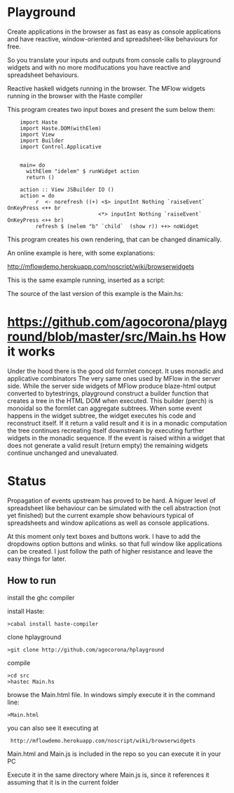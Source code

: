 Playground
==========
Create applications in the browser as fast as easy as console applications and have reactive, window-oriented
and spreadsheet-like behaviours for free.

So you translate your inputs and outputs from console calls to playground widgets and with no more modifucations
you have reactive and spreadsheet behaviours.

Reactive haskell widgets running in the browser. The MFlow widgets running in the browser with the Haste compiler

This program creates two input boxes and present the sum below them:


        import Haste
        import Haste.DOM(withElem)
        import View
        import Builder
        import Control.Applicative


        main= do
          withElem "idelem" $ runWidget action
          return ()

        action :: View JSBuilder IO ()
        action = do
             r  <- norefresh ((+) <$> inputInt Nothing `raiseEvent` OnKeyPress <++ br
                                 <*> inputInt Nothing `raiseEvent` OnKeyPress <++ br)
             refresh $ (nelem "b" `child`  (show r)) ++> noWidget

This program creates his own rendering, that can be changed dinamically.

An online example is here, with some explanations:

http://mflowdemo.herokuapp.com/noscript/wiki/browserwidgets

This is the same example running, inserted as a script:

<div id="idelem"></div>
<script  src="http://mflowdemo.herokuapp.com/browserwidget.js" type="text/javascript"></script>


The source of the last version of this example is the Main.hs:

https://github.com/agocorona/playground/blob/master/src/Main.hs
How it works
============
Under the hood there is the good old formlet concept. It uses monadic and applicative combinators
The very same ones used by MFlow in the server side. While the server side widgets of MFlow
produce blaze-html output converted to bytestrings, playground construct a builder function that
creates a tree in the HTML DOM when executed. This builder (perch) is monoidal so the formlet
can aggregate subtrees. When some event happens in the widget subtree, the widget executes
his code and reconstruct itself. If it return a valid result and it is in a monadic computation
the tree continues recreating itself downstream by executing further widgets in the monadic sequence.
If the event is raised within a widget that does not generate a valid result (return empty)
the remaining widgets continue unchanged and unevaluated.

Status
======

Propagation of events upstream has proved to be hard. A higuer level of spreadsheet like behaviour can be simulated with the cell abstraction (not yet finished) but the current example show behaviours typical of spreadsheets
and window aplications as well as console applications.

At this moment only text boxes and buttons work.  I have to add the dropdowns option buttons and wlinks.  so that full window like applications can be created. I just follow the path of higher resistance and leave the easy things for later.

How to run
----------

install the ghc compiler

install Haste:

    >cabal install haste-compiler

clone hplayground
  
    >git clone http://github.com/agocorona/hplayground
    
compile

    >cd src
    >hastec Main.hs
    
browse the Main.html file. In windows simply execute it in the command line:

    >Main.html
    
you can also see it executing at 

     http://mflowdemo.herokuapp.com/noscript/wiki/browserwidgets

Main.html and Main.js is included in the repo so you can execute it in your PC

Execute it in the same directory where Main.js is, since it references it assuming that it is in the current folder


